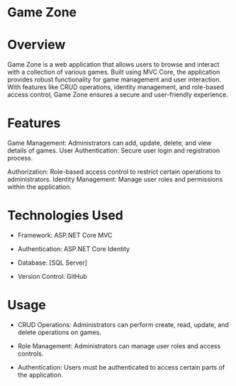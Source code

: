 # Game Zone
# Overview
Game Zone is a web application that allows users to browse and interact with a collection of various games.
Built using MVC Core, the application provides robust functionality for game management and user interaction.
With features like CRUD operations, identity management, and role-based access control, Game Zone ensures a secure and user-friendly experience.

# Features
Game Management:
Administrators can add, update, delete, and view details of games.
User Authentication: Secure user login and registration process.

Authorization:
Role-based access control to restrict certain operations to administrators.
Identity Management: Manage user roles and permissions within the application.

# Technologies Used
  - Framework:
      ASP.NET Core MVC
    
  - Authentication:
      ASP.NET Core Identity
   
  - Database:
      [SQL Server]
    
  - Version Control:
      GitHub

# Usage
- CRUD Operations:
      Administrators can perform create, read, update, and delete operations on games.
  
- Role Management:
      Administrators can manage user roles and access controls.
      
- Authentication:
      Users must be authenticated to access certain parts of the application.
